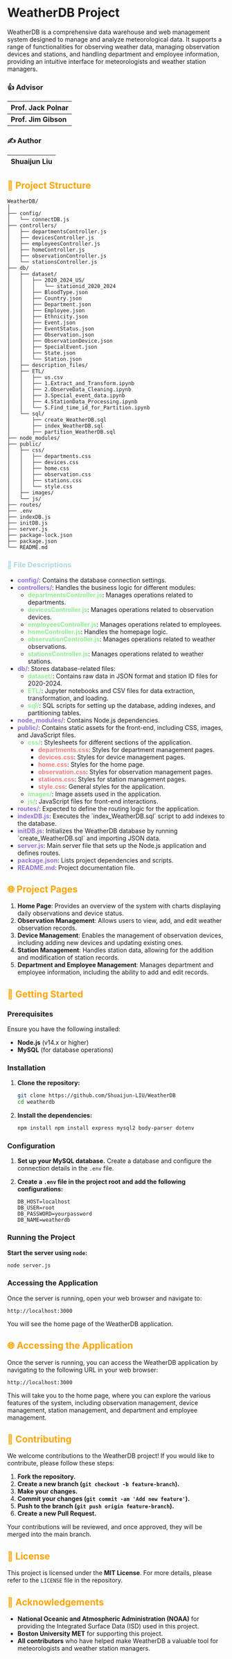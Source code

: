 # WeatherDB Project

WeatherDB is a comprehensive data warehouse and web management system designed to manage and analyze meteorological data. It supports a range of functionalities for observing weather data, managing observation devices and stations, and handling department and employee information, providing an intuitive interface for meteorologists and weather station managers.

### 👍 Advisor
| **Prof. Jack Polnar** |
|-------------------------|
| **Prof. Jim Gibson** |


### ✍️ Author
| **Shuaijun Liu** |
|-------------------------|

## <span style="color:orange;">🎨 Project Structure</span>

```
WeatherDB/
│
├── config/
│   └── connectDB.js
├── controllers/
│   ├── departmentsController.js
│   ├── devicesController.js
│   ├── employeesController.js
│   ├── homeController.js
│   ├── observationController.js
│   └── stationsController.js
├── db/
│   ├── dataset/
│   │   ├── 2020_2024_US/
│   │   │   └── stationid_2020_2024
│   │   ├── BloodType.json
│   │   ├── Country.json
│   │   ├── Department.json
│   │   ├── Employee.json
│   │   ├── Ethnicity.json
│   │   ├── Event.json
│   │   ├── EventStatus.json
│   │   ├── Observation.json
│   │   ├── ObservationDevice.json
│   │   ├── SpecialEvent.json
│   │   ├── State.json
│   │   └── Station.json
│   ├── description_files/
│   ├── ETL/
│   │   ├── us.csv
│   │   ├── 1.Extract_and_Transform.ipynb
│   │   ├── 2.ObserveData_Cleaning.ipynb
│   │   ├── 3.Special_event_data.ipynb
│   │   ├── 4.StationData_Processing.ipynb
│   │   └── 5.Find_time_id_for_Partition.ipynb
│   └── sql/
│       ├── create_WeatherDB.sql
│       ├── index_WeatherDB.sql
│       ├── partition_WeatherDB.sql
├── node_modules/
├── public/
│   ├── css/
│   │   ├── departments.css
│   │   ├── devices.css
│   │   ├── home.css
│   │   ├── observation.css
│   │   ├── stations.css
│   │   └── style.css
│   ├── images/
│   └── js/
├── routes/
├── .env
├── indexDB.js
├── initDB.js
├── server.js
├── package-lock.json
├── package.json
└── README.md
```

### <span style="color:lightblue;">📝 File Descriptions</span>

<ul>
  <li><strong><span style="color:mediumpurple;">config/</span></strong>: Contains the database connection settings.</li>
  <li><strong><span style="color:mediumpurple;">controllers/</span></strong>: Handles the business logic for different modules:
    <ul>
      <li><strong><span style="color:lightgreen;">departmentsController.js</span></strong>: Manages operations related to departments.</li>
      <li><strong><span style="color:lightgreen;">devicesController.js</span></strong>: Manages operations related to observation devices.</li>
      <li><strong><span style="color:lightgreen;">employeesController.js</span></strong>: Manages operations related to employees.</li>
      <li><strong><span style="color:lightgreen;">homeController.js</span></strong>: Handles the homepage logic.</li>
      <li><strong><span style="color:lightgreen;">observationController.js</span></strong>: Manages operations related to weather observations.</li>
      <li><strong><span style="color:lightgreen;">stationsController.js</span></strong>: Manages operations related to weather stations.</li>
    </ul>
  </li>
  <li><strong><span style="color:mediumpurple;">db/</span></strong>: Stores database-related files:
    <ul>
      <li><strong><span style="color:lightgreen;">dataset/</span></strong>: Contains raw data in JSON format and station ID files for 2020-2024.</li>
      <li><strong><span style="color:lightgreen;">ETL/</span></strong>: Jupyter notebooks and CSV files for data extraction, transformation, and loading.</li>
      <li><strong><span style="color:lightgreen;">sql/</span></strong>: SQL scripts for setting up the database, adding indexes, and partitioning tables.</li>
    </ul>
  </li>
  <li><strong><span style="color:mediumpurple;">node_modules/</span></strong>: Contains Node.js dependencies.</li>
  <li><strong><span style="color:mediumpurple;">public/</span></strong>: Contains static assets for the front-end, including CSS, images, and JavaScript files.
    <ul>
      <li><strong><span style="color:lightgreen;">css/</span></strong>: Stylesheets for different sections of the application.
        <ul>
          <li><strong><span style="color:lightcoral;">departments.css</span></strong>: Styles for department management pages.</li>
          <li><strong><span style="color:lightcoral;">devices.css</span></strong>: Styles for device management pages.</li>
          <li><strong><span style="color:lightcoral;">home.css</span></strong>: Styles for the home page.</li>
          <li><strong><span style="color:lightcoral;">observation.css</span></strong>: Styles for observation management pages.</li>
          <li><strong><span style="color:lightcoral;">stations.css</span></strong>: Styles for station management pages.</li>
          <li><strong><span style="color:lightcoral;">style.css</span></strong>: General styles for the application.</li>
        </ul>
      </li>
      <li><strong><span style="color:lightgreen;">images/</span></strong>: Image assets used in the application.</li>
      <li><strong><span style="color:lightgreen;">js/</span></strong>: JavaScript files for front-end interactions.</li>
    </ul>
  </li>
  <li><strong><span style="color:mediumpurple;">routes/</span></strong>: Expected to define the routing logic for the application.</li>
  <li><strong><span style="color:mediumpurple;">indexDB.js</span></strong>: Executes the `index_WeatherDB.sql` script to add indexes to the database.</li>
  <li><strong><span style="color:mediumpurple;">initDB.js</span></strong>: Initializes the WeatherDB database by running `create_WeatherDB.sql` and importing JSON data.</li>
  <li><strong><span style="color:mediumpurple;">server.js</span></strong>: Main server file that sets up the Node.js application and defines routes.</li>
  <li><strong><span style="color:mediumpurple;">package.json</span></strong>: Lists project dependencies and scripts.</li>
  <li><strong><span style="color:mediumpurple;">README.md</span></strong>: Project documentation file.</li>
</ul>

## <span style="color:orange;">🌐 Project Pages</span>

1. **Home Page**: Provides an overview of the system with charts displaying daily observations and device status.
2. **Observation Management**: Allows users to view, add, and edit weather observation records.
3. **Device Management**: Enables the management of observation devices, including adding new devices and updating existing ones.
4. **Station Management**: Handles station data, allowing for the addition and modification of station records.
5. **Department and Employee Management**: Manages department and employee information, including the ability to add and edit records.

## <span style="color:orange;">🚀 Getting Started</span>

### Prerequisites

Ensure you have the following installed:

- **Node.js** (v14.x or higher)
- **MySQL** (for database operations)

### Installation

1. **Clone the repository:**
    ```sh
    git clone https://github.com/Shuaijun-LIU/WeatherDB
    cd weatherdb
    ```

2. **Install the dependencies:**
    ```sh
    npm install npm install express mysql2 body-parser dotenv
    ```

### Configuration

1. **Set up your MySQL database.** Create a database and configure the connection details in the `.env` file.

2. **Create a `.env` file in the project root and add the following configurations:**

    ```plaintext
    DB_HOST=localhost
    DB_USER=root
    DB_PASSWORD=yourpassword
    DB_NAME=weatherdb
    ```

### Running the Project
**Start the server using `node`:**
```sh
node server.js
```

### Accessing the Application

Once the server is running, open your web browser and navigate to:

```
http://localhost:3000
```

You will see the home page of the WeatherDB application.

## <span style="color:orange;">🌐 Accessing the Application</span>

Once the server is running, you can access the WeatherDB application by navigating to the following URL in your web browser:

```
http://localhost:3000
```

This will take you to the home page, where you can explore the various features of the system, including observation management, device management, station management, and department and employee management.

## <span style="color:orange;">🤝 Contributing</span>

We welcome contributions to the WeatherDB project! If you would like to contribute, please follow these steps:

1. **Fork the repository.**
2. **Create a new branch (`git checkout -b feature-branch`).**
3. **Make your changes.**
4. **Commit your changes (`git commit -am 'Add new feature'`).**
5. **Push to the branch (`git push origin feature-branch`).**
6. **Create a new Pull Request.**

Your contributions will be reviewed, and once approved, they will be merged into the main branch.

## <span style="color:orange;">📜 License</span>

This project is licensed under the **MIT License**. For more details, please refer to the `LICENSE` file in the repository.

## <span style="color:orange;">🙏 Acknowledgements</span>

- **National Oceanic and Atmospheric Administration (NOAA)** for providing the Integrated Surface Data (ISD) used in this project.
- **Boston University MET** for supporting this project.
- **All contributors** who have helped make WeatherDB a valuable tool for meteorologists and weather station managers.
